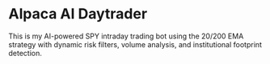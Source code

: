 # Alpaca AI Daytrader

This is my AI-powered SPY intraday trading bot using the 20/200 EMA strategy with dynamic risk filters, volume analysis, and institutional footprint detection.

